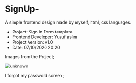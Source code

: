 # SignUp-
A simple frontend design made by myself, html, css languages.


- Project: Sign in  Form template.
- Frontend Developer: Yusuf aslım
- Project Version: v1.0
- Date: 07/10/2020 20:20


Images from the Project;

![unknown](https://user-images.githubusercontent.com/72263391/95736377-d4340380-0c8e-11eb-85f5-b2f76ad280b9.png)

I forgot my password screen ;


